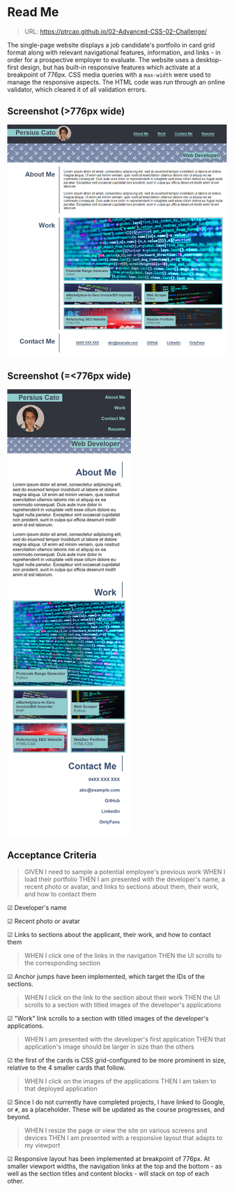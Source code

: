 # Read Me

> URL: <a href="https://ptrcao.github.io/02-Advanced-CSS-02-Challenge/">https://ptrcao.github.io/02-Advanced-CSS-02-Challenge/</a>

The single-page website displays a job candidate's portfoilo in card grid format along with relevant navigational features, information, and links - in order for a prospective employer to evaluate.  The website uses a desktop-first design, but has built-in responsive features which activate at a breakpoint of 776px.  CSS media queries with a `max-width` were used to manage the responsive aspects.  The HTML code was run through an online validator, which cleared it of all validation errors.

## Screenshot (>776px wide)
<img src="assets/Desktop screenshot.png">

## Screenshot (=<776px wide)
<img src="assets/Small device screenshot.png">

## Acceptance Criteria
> GIVEN I need to sample a potential employee's previous work
WHEN I load their portfolio
THEN I am presented with the developer's name, a recent photo or avatar, and links to sections about them, their work, and how to contact them

&#9745; Developer's name

&#9745; Recent photo or avatar

&#9745; Links to sections about the applicant, their work, and how to contact them


> WHEN I click one of the links in the navigation
THEN the UI scrolls to the corresponding section

&#9745; Anchor jumps have been implemented, which target the IDs of the sections.

> WHEN I click on the link to the section about their work
THEN the UI scrolls to a section with titled images of the developer's applications

&#9745; "Work" link scrolls to a section with titled images of the developer's applications.

> WHEN I am presented with the developer's first application
THEN that application's image should be larger in size than the others

&#9745; the first of the cards is CSS grid-configured to be more prominent in size, relative to the 4 smaller cards that follow.

> WHEN I click on the images of the applications
THEN I am taken to that deployed application

&#9745; Since I do not currently have completed projects, I have linked to Google, or `#`, as a placeholder.  These will be updated as the course progresses, and beyond.

> WHEN I resize the page or view the site on various screens and devices
THEN I am presented with a responsive layout that adapts to my viewport

&#9745; Responsive layout has been implemented at breakpoint of 776px.  At smaller viewport widths, the navigation links at the top and the bottom - as well as the section titles and content blocks - will stack on top of each other.